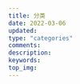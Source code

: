 ```yaml
---
title: 分类
date: 2022-03-06
updated:
type: "categories"
comments:
description:
keywords:
top_img:
---
```

